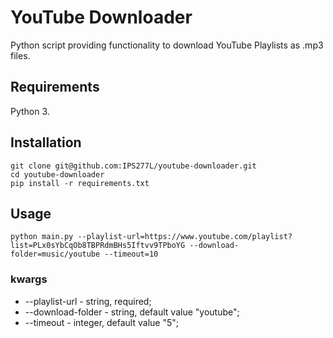 # YouTube Downloader

Python script providing functionality to download YouTube Playlists as .mp3 files.

## Requirements

Python 3.

## Installation
    
    git clone git@github.com:IPS277L/youtube-downloader.git
    cd youtube-downloader
    pip install -r requirements.txt

## Usage

    python main.py --playlist-url=https://www.youtube.com/playlist?list=PLx0sYbCqOb8TBPRdmBHs5Iftvv9TPboYG --download-folder=music/youtube --timeout=10

### kwargs
- --playlist-url - string, required;
- --download-folder - string, default value "youtube";
- --timeout - integer, default value "5";

